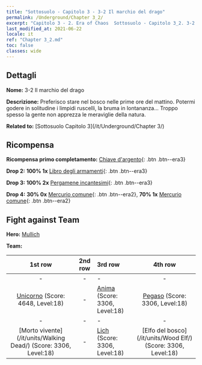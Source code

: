 ```yaml
---
title: "Sottosuolo - Capitolo 3 - 3-2 Il marchio del drago"
permalink: /Underground/Chapter 3_2/
excerpt: "Capitolo 3 - 2. Era of Chaos  Sottosuolo - Capitolo 3_2. 3-2 Il marchio del drago"
last_modified_at: 2021-06-22
locale: it
ref: "Chapter 3_2.md"
toc: false
classes: wide
---
```


## Dettagli

 **Nome:** 3-2 Il marchio del drago

 **Descrizione:** Preferisco stare nel bosco nelle prime ore del mattino. Potermi godere in solitudine i limpidi ruscelli, la bruma in lontananza... Troppo spesso la gente non apprezza le meraviglie della natura.

 **Related to:** [Sottosuolo Capitolo 3](/it/Underground/Chapter 3/)

## Ricompensa

 **Ricompensa primo completamento:** [Chiave d'argento](/ItemsIT/con_693/){: .btn .btn--era3}

 **Drop 2:** **100% 1x** [Libro degli armamenti](/ItemsIT/mat_18/){: .btn .btn--era3}

 **Drop 3:** **100% 2x** [Pergamene incantesimi](/ItemsIT/con_694/){: .btn .btn--era3}

 **Drop 4:** **30% 0x** [Mercurio comune](/ItemsIT/mat_8/){: .btn .btn--era2}, **70% 1x** [Mercurio comune](/ItemsIT/mat_8/){: .btn .btn--era2}


## Fight against Team
 **Hero:** [Mullich](/it/heroes/Mullich/)

 **Team:**


  | 1st row | 2nd row | 3rd row | 4th row |
  |:----:|:----:|:----|:----:|
  | - | - | - | - |
  | [Unicorno](/it/units/Unicorn/) (Score: 4648, Level:18)  | - | [Anima](/it/units/Wight/) (Score: 3306, Level:18)  | [Pegaso](/it/units/Pegasus/) (Score: 3306, Level:18)  |
  | - | - | - | - |
  | [Morto vivente](/it/units/Walking Dead/) (Score: 3306, Level:18)  | - | [Lich](/it/units/Lich/) (Score: 3306, Level:18)  | [Elfo del bosco](/it/units/Wood Elf/) (Score: 3306, Level:18)  |


